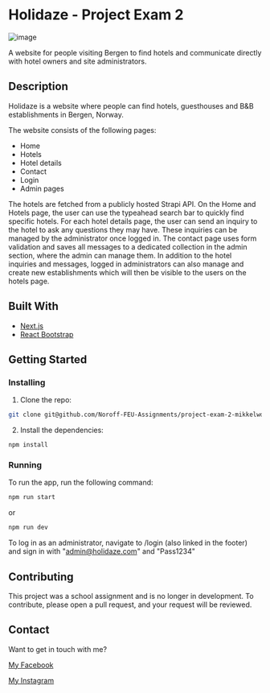 # Holidaze - Project Exam 2

![image](../main/project-image.png?raw=true)

A website for people visiting Bergen to find hotels and communicate directly with hotel owners and site administrators.

## Description

Holidaze is a website where people can find hotels, guesthouses and B&B establishments in Bergen, Norway.

The website consists of the following pages:

-   Home
-   Hotels
-   Hotel details
-   Contact
-   Login
-   Admin pages

The hotels are fetched from a publicly hosted Strapi API.
On the Home and Hotels page, the user can use the typeahead search bar to quickly find specific hotels.
For each hotel details page, the user can send an inquiry to the hotel to ask any questions they may have. These inquiries can be managed by the administrator once logged in.
The contact page uses form validation and saves all messages to a dedicated collection in the admin section, where the admin can manage them.
In addition to the hotel inquiries and messages, logged in administrators can also manage and create new establishments which will then be visible to the users on the hotels page.

## Built With

-   [Next.js](https://nextjs.org/)
-   [React Bootstrap](https://react-bootstrap.github.io/)

## Getting Started

### Installing

1. Clone the repo:

```bash
git clone git@github.com/Noroff-FEU-Assignments/project-exam-2-mikkelworld.git
```

2. Install the dependencies:

```
npm install
```

### Running

To run the app, run the following command:

```bash
npm run start
```

or

```bash
npm run dev
```

To log in as an administrator, navigate to /login (also linked in the footer) and sign in with "admin@holidaze.com" and "Pass1234"

## Contributing

This project was a school assignment and is no longer in development.
To contribute, please open a pull request, and your request will be reviewed.

## Contact

Want to get in touch with me?

[My Facebook](https://www.facebook.com/mikkel.andersen1)

[My Instagram](https://instagram.com/mikkelsen.oo)
